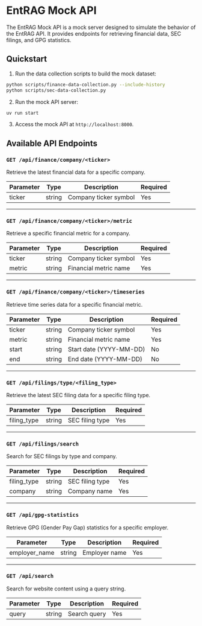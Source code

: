# EntRAG Mock API

The EntRAG Mock API is a mock server designed to simulate the behavior of the EntRAG API. It provides endpoints for retrieving financial data, SEC filings, and GPG statistics. 

## Quickstart

1. Run the data collection scripts to build the mock dataset:

```bash
python scripts/finance-data-collection.py --include-history
python scripts/sec-data-collection.py
```

2. Run the mock API server:

```bash
uv run start
```
3. Access the mock API at `http://localhost:8000`.

## Available API Endpoints

### `GET /api/finance/company/<ticker>`

Retrieve the latest financial data for a specific company.

| Parameter | Type   | Description                | Required |
|-----------|--------|---------------------------|----------|
| ticker    | string | Company ticker symbol     | Yes      |

---

### `GET /api/finance/company/<ticker>/metric`

Retrieve a specific financial metric for a company.

| Parameter | Type   | Description                | Required |
|-----------|--------|---------------------------|----------|
| ticker    | string | Company ticker symbol     | Yes      |
| metric    | string | Financial metric name     | Yes      |

---

### `GET /api/finance/company/<ticker>/timeseries`

Retrieve time series data for a specific financial metric.

| Parameter | Type   | Description                | Required |
|-----------|--------|---------------------------|----------|
| ticker    | string | Company ticker symbol     | Yes      |
| metric    | string | Financial metric name     | Yes      |
| start     | string | Start date (YYYY-MM-DD)   | No       |
| end       | string | End date (YYYY-MM-DD)     | No       |

---

### `GET /api/filings/type/<filing_type>`

Retrieve the latest SEC filing data for a specific filing type.

| Parameter   | Type   | Description           | Required |
|-------------|--------|----------------------|----------|
| filing_type | string | SEC filing type      | Yes      |

---

### `GET /api/filings/search`

Search for SEC filings by type and company.

| Parameter   | Type   | Description           | Required |
|-------------|--------|----------------------|----------|
| filing_type | string | SEC filing type      | Yes      |
| company     | string | Company name         | Yes      |

---

### `GET /api/gpg-statistics`

Retrieve GPG (Gender Pay Gap) statistics for a specific employer.

| Parameter      | Type   | Description           | Required |
|----------------|--------|----------------------|----------|
| employer_name  | string | Employer name        | Yes      |

---

### `GET /api/search`

Search for website content using a query string.

| Parameter | Type   | Description           | Required |
|-----------|--------|----------------------|----------|
| query     | string | Search query         | Yes      |